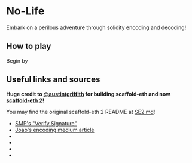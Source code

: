# No-Life

Embark on a perilous adventure through solidity encoding and decoding!

## How to play

Begin by

## Useful links and sources

**Huge credit to [@austintgriffith](https://github.com/austintgriffith) for building scaffold-eth and now [scaffold-eth 2](https://github.com/scaffold-eth/se-2)!**

You may find the original scaffold-eth 2 README at [SE2.md](SE2.md)!

- [SMP's "Verify Signature"](https://www.youtube.com/watch?v=vYwYe-Gv_XI)
- [Joao's encoding medium article](https://medium.com/coinmonks/abi-encode-and-decode-using-solidity-2d372a03e110)
- []()
- []()
- []()
- []()

